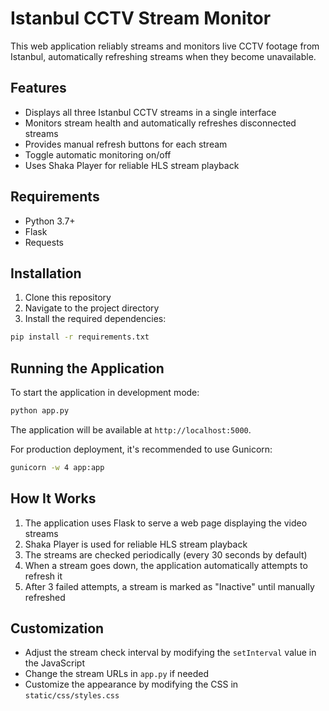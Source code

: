 # Istanbul CCTV Stream Monitor

This web application reliably streams and monitors live CCTV footage from Istanbul, automatically refreshing streams when they become unavailable.

## Features

- Displays all three Istanbul CCTV streams in a single interface
- Monitors stream health and automatically refreshes disconnected streams
- Provides manual refresh buttons for each stream
- Toggle automatic monitoring on/off
- Uses Shaka Player for reliable HLS stream playback

## Requirements

- Python 3.7+
- Flask
- Requests

## Installation

1. Clone this repository
2. Navigate to the project directory
3. Install the required dependencies:

```bash
pip install -r requirements.txt
```

## Running the Application

To start the application in development mode:

```bash
python app.py
```

The application will be available at `http://localhost:5000`.

For production deployment, it's recommended to use Gunicorn:

```bash
gunicorn -w 4 app:app
```

## How It Works

1. The application uses Flask to serve a web page displaying the video streams
2. Shaka Player is used for reliable HLS stream playback
3. The streams are checked periodically (every 30 seconds by default)
4. When a stream goes down, the application automatically attempts to refresh it
5. After 3 failed attempts, a stream is marked as "Inactive" until manually refreshed

## Customization

- Adjust the stream check interval by modifying the `setInterval` value in the JavaScript
- Change the stream URLs in `app.py` if needed
- Customize the appearance by modifying the CSS in `static/css/styles.css` 